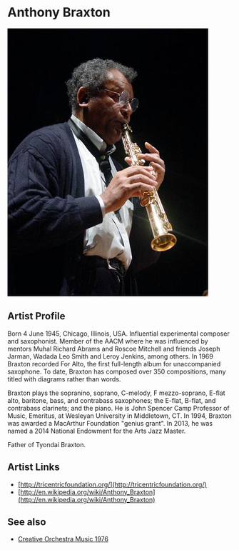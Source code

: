 # Anthony Braxton

![](../../assets/artists/Anthony_Braxton.png)

## Artist Profile

Born 4 June 1945, Chicago, Illinois, USA. Influential experimental composer and saxophonist. Member of the AACM where he was influenced by mentors Muhal Richard Abrams and Roscoe Mitchell and friends Joseph Jarman, Wadada Leo Smith and Leroy Jenkins, among others. In 1969 Braxton recorded For Alto, the first full-length album for unaccompanied saxophone. To date, Braxton has composed over 350 compositions, many titled with diagrams rather than words. 

Braxton plays the sopranino, soprano, C-melody, F mezzo-soprano, E-flat alto, baritone, bass, and contrabass saxophones; the E-flat, B-flat, and contrabass clarinets; and the piano. He is John Spencer Camp Professor of Music, Emeritus, at Wesleyan University in Middletown, CT. In 1994, Braxton was awarded a MacArthur Foundation "genius grant". In 2013, he was named a 2014 National Endowment for the Arts Jazz Master.

Father of Tyondai Braxton.

## Artist Links

- [http://tricentricfoundation.org/](http://tricentricfoundation.org/)
- [http://en.wikipedia.org/wiki/Anthony_Braxton](http://en.wikipedia.org/wiki/Anthony_Braxton)


## See also

- [Creative Orchestra Music 1976](Creative_Orchestra_Music_1976.md)

